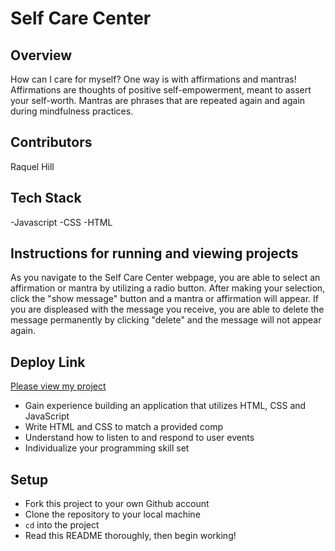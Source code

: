 # Self Care Center
## Overview
How can I care for myself? One way is with affirmations and mantras!
Affirmations are thoughts of positive self-empowerment, meant to assert your self-worth.
Mantras are phrases that are repeated again and again during mindfulness practices. 


##  Contributors
Raquel Hill

## Tech Stack
  -Javascript
  -CSS
  -HTML


## Instructions for running and viewing projects
As you navigate to the Self Care Center webpage, you are able to select an affirmation or mantra by utilizing a radio button. After making your selection, click the "show message" button and a mantra or affirmation will appear.  If you are displeased with the message you receive, you are able to delete the message permanently by clicking "delete" and the message will not appear again.  

## Deploy Link
[Please view my project](https://github.com/Raquelhill/self-care-center)

- Gain experience building an application that utilizes HTML, CSS and JavaScript
- Write HTML and CSS to match a provided comp
- Understand how to listen to and respond to user events
- Individualize your programming skill set

## Setup

- Fork this project to your own Github account
- Clone the repository to your local machine
- `cd` into the project
- Read this README thoroughly, then begin working!

